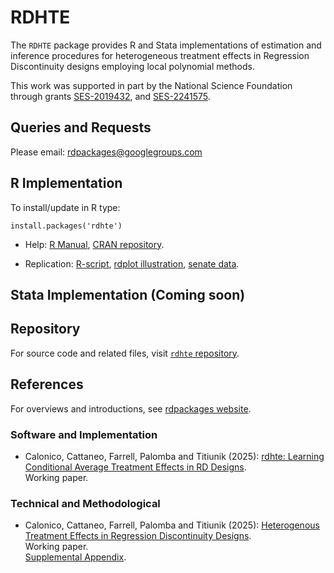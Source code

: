 # RDHTE

The `RDHTE` package provides R and Stata implementations of estimation and inference procedures for heterogeneous treatment effects in Regression Discontinuity designs employing local polynomial methods.

This work was supported in part by the National Science Foundation through grants [SES-2019432](https://www.nsf.gov/awardsearch/showAward?AWD_ID=2019432), and [SES-2241575](https://www.nsf.gov/awardsearch/showAward?AWD_ID=2241575).

## Queries and Requests

Please email: [rdpackages@googlegroups.com](mailto:rdpackages@googlegroups.com)


## R Implementation

To install/update in R type:
```
install.packages('rdhte')
```

- Help: [R Manual](https://cran.r-project.org/web/packages/rdhte/rdhte.pdf), [CRAN repository](https://cran.r-project.org/package=rdhte).

- Replication: [R-script](https://github.com/rdpackages/rdhte/blob/main/R/rdhte_illustration.r), [rdplot illustration](https://github.com/rdpackages/rdhte/blob/main/R/rdhte_plot_illustration.R), [senate data](https://github.com/rdpackages/rdhte/blob/main/R/rdhte_senate.csv).

## Stata Implementation (Coming soon)

<!---
To install/update in Stata type:
```
net install rdhte, from(https://raw.githubusercontent.com/rdpackages/rdhte/main/stata) replace
```

- Help: [rdhte](https://github.com/rdpackages/rdhte/blob/main/stata/rdhte.pdf), [rdbwhte](https://github.com/rdpackages/rdhte/blob/main/stata/rdbwselect.pdf), [rdplot](https://github.com/rdpackages/rdhte/blob/main/stata/rdplot.pdf).

- Replication: [do-file](https://github.com/rdpackages/rdhte/blob/main/stata/rdhte_illustration.do), [rdplot illustration](https://github.com/rdpackages/rdhte/blob/main/stata/rdhte_plot_illustration.do), [senate data](https://github.com/rdpackages/rdhte/blob/main/stata/rdhte_senate.dta).
-->

## Repository

For source code and related files, visit [`rdhte` repository](https://github.com/rdpackages/rdhte/).


## References

For overviews and introductions, see [rdpackages website](https://rdpackages.github.io).

### Software and Implementation

- Calonico, Cattaneo, Farrell, Palomba and Titiunik (2025): [rdhte: Learning Conditional Average Treatment Effects in RD Designs](https://rdpackages.github.io/references/Calonico-Cattaneo-Farrell-Palomba-Titiunik_2025_Stata.pdf).<br>
Working paper.<br>

### Technical and Methodological

- Calonico, Cattaneo, Farrell, Palomba and Titiunik (2025): [Heterogenous Treatment Effects in Regression Discontinuity Designs](https://rdpackages.github.io/references/Calonico-Cattaneo-Farrell-Palomba-Titiunik_2025_HTERD.pdf).<br>
Working paper.<br>
[Supplemental Appendix](https://rdpackages.github.io/references/Calonico-Cattaneo-Farrell-Palomba-Titiunik_2025_HTERD--Supplement.pdf).


<br><br>
